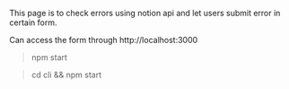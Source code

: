 This page is to check errors using notion api and let users submit error in certain form.

Can access the form through http://localhost:3000

> npm start

> cd cli && npm start
